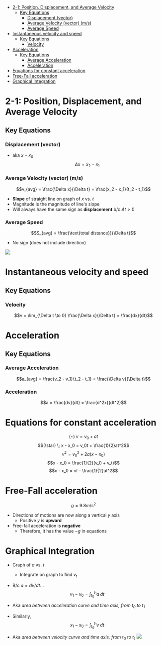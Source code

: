 - [2-1: Position, Displacement, and Average Velocity](#2-1:%20Position,%20Displacement,%20and%20Average%20Velocity)
	- [Key Equations](#Key%20Equations)
		- [Displacement (vector)](#Displacement%20(vector))
		- [Average Velocity (vector) (m/s)](#Average%20Velocity%20(vector)%20(m/s))
		- [Average Speed](#Average%20Speed)
- [Instantaneous velocity and speed](#Instantaneous%20velocity%20and%20speed)
	- [Key Equations](#Key%20Equations)
		- [Velocity](#Velocity)
- [Acceleration](#Acceleration)
	- [Key Equations](#Key%20Equations)
		- [Average Acceleration](#Average%20Acceleration)
		- [Acceleration](#Acceleration)
- [Equations for constant acceleration](#Equations%20for%20constant%20acceleration)
- [Free-Fall acceleration](#Free-Fall%20acceleration)
- [Graphical Integration](#Graphical%20Integration)


# 2-1: Position, Displacement, and Average Velocity

## Key Equations
### Displacement (vector)
- aka $x - x_0$
$$\Delta x = x_2 - x_1$$

### Average Velocity (vector) (m/s)
$$v_{avg} = \frac{\Delta x}{\Delta t} = \frac{x_2 - x_1}{t_2 - t_1}$$
- **Slope** of straight line on graph of $x$ vs. $t$
- Magnitude is the magnitude of line's slope
- Will always have the same sign as **displacement** b/c $\Delta t > 0$

### Average Speed
$$S_{avg} = \frac{\text{total distance}}{\Delta t}$$
- No sign (does not include direction)

![](Pasted%20image%2020230622113413.png)


# Instantaneous velocity and speed
## Key Equations

### Velocity
$$v = \lim_{\Delta t \to 0} \frac{\Delta x}{\Delta t} = \frac{dx}{dt}$$

# Acceleration
## Key Equations

### Average Acceleration
$$a_{avg} = \frac{v_2 - v_1}{t_2 - t_1} = \frac{\Delta v}{\Delta t}$$

### Acceleration
$$a = \frac{dv}{dt} = \frac{d^2x}{dt^2}$$



# Equations for constant acceleration

$$(\star)\; v = v_0 + at$$
$$(\star) \; x - x_0 = v_0t + \frac{1}{2}at^2$$
$$v^2 = v^2_0 + 2a(x - x_0)$$
$$x - x_0 = \frac{1}{2}(v_0 + v_t)$$
$$x - x_0 = vt - \frac{1}{2}at^2$$

# Free-Fall acceleration
$$g = 9.8 m/s^2$$
- Directions of motions are now along a vertical $y$ axis
	- Positive $y$ is **upward**
- Free-fall acceleration is **negative**
	- Therefore, it has the value $-g$ in equations


# Graphical Integration
- Graph of $a$ vs. $t$
	- Integrate on graph to find $v_t$
- B/c $a = dv/dt$...
$$v_1 - v_0 = \int_{t_0}^{t_1} a \; dt$$
- Aka *area between acceleration curve and time axis, from $t_0$ to $t_1$*

- Similarly, 
$$x_1 - x_0 = \int_{t_0}^{t_1} v \; dt$$
- Aka *area between velocity curve and time axis, from $t_0$ to $t_1$*
![](Pasted%20image%2020230622124624.png)


